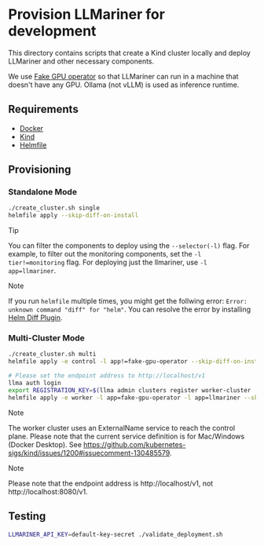 # Provision LLMariner for development

This directory contains scripts that create a Kind cluster locally and deploy LLMariner and other necessary components.

We use [Fake GPU operator](https://github.com/run-ai/fake-gpu-operator) so that LLMariner can run in a machine that doesn't have any GPU. Ollama (not vLLM) is used as inference runtime.

## Requirements

- [Docker](https://docs.docker.com/engine/install/)
- [Kind](https://kind.sigs.k8s.io/docs/user/quick-start/#installation)
- [Helmfile](https://helmfile.readthedocs.io/en/latest/#installation)

## Provisioning

### Standalone Mode

```bash
./create_cluster.sh single
helmfile apply --skip-diff-on-install
```

> [!TIP]
> You can filter the components to deploy using the `--selector(-l)` flag.
> For example, to filter out the monitoring components, set the `-l tier!=monitoring` flag.
> For deploying just the llmariner, use `-l app=llmariner`.

> [!NOTE]
> If you run `helmfile` multiple times, you might get the follwing
> error: `Error: unknown command "diff" for "helm"`. You can resolve the error
> by installing [Helm Diff Plugin](https://github.com/databus23/helm-diff).

### Multi-Cluster Mode

```bash
./create_cluster.sh multi
helmfile apply -e control -l app!=fake-gpu-operator --skip-diff-on-install

# Please set the endpoint address to http://localhost/v1
llma auth login
export REGISTRATION_KEY=$(llma admin clusters register worker-cluster | sed -n 's/.*Registration Key: "\([^"]*\)".*/\1/p')
helmfile apply -e worker -l app=fake-gpu-operator -l app=llmariner --skip-diff-on-install
```

> [!NOTE]
> The worker cluster uses an ExternalName service to reach the control plane.
> Please note that the current service definition is for Mac/Windows (Docker Desktop).
> See https://github.com/kubernetes-sigs/kind/issues/1200#issuecomment-130485579.

> [!NOTE]
> Please note that the endpoint address is http://localhost/v1, not http://localhost:8080/v1.

## Testing

```bash
LLMARINER_API_KEY=default-key-secret ./validate_deployment.sh
```
